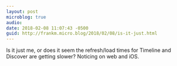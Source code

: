 ```yaml
---
layout: post
microblog: true
audio: 
date: 2018-02-08 11:07:43 -0500
guid: http://frankm.micro.blog/2018/02/08/is-it-just.html
---
```

Is it just me, or does it seem the refresh/load times for Timeline and Discover are getting slower? Noticing on web and iOS. 
